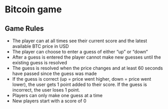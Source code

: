 # Bitcoin game

## Game Rules

- The player can at all times see their current score and the latest available BTC price in USD
- The player can choose to enter a guess of either “up” or “down“
- After a guess is entered the player cannot make new guesses until the existing guess is resolved
- The guess is resolved when the price changes and at least 60 seconds have passed since the guess was made
- If the guess is correct (up = price went higher, down = price went lower), the user gets 1 point added to their score. If the guess is incorrect, the user loses 1 point.
- Players can only make one guess at a time
- New players start with a score of 0
